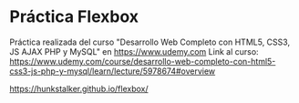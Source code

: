 # Práctica Flexbox

Práctica realizada del curso "Desarrollo Web Completo con HTML5, CSS3, JS AJAX PHP y MySQL" en https://www.udemy.com
Link al curso: https://www.udemy.com/course/desarrollo-web-completo-con-html5-css3-js-php-y-mysql/learn/lecture/5978674#overview

https://hunkstalker.github.io/flexbox/
